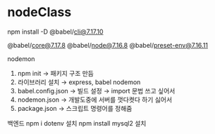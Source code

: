 # nodeClass
npm install -D @babel/cli@7.17.10

@babel/core@7.17.8
@babel/node@7.16.8
@babel/preset-env@7.16.11

nodemon

1. npm init → 패키지 구조 만듬
2. 라이브러리 설치 → express, babel nodemon
3. babel.config.json → 빌드 설정 → import 문법 쓰고 싶어서
4. nodemon.json → 개발도중에 서버를 껏다켯다 하기 싫어서
5. package.json → 스크립트 명령어를 정해줌


백엔드
npm i dotenv 설치
npm install mysql2 설치
